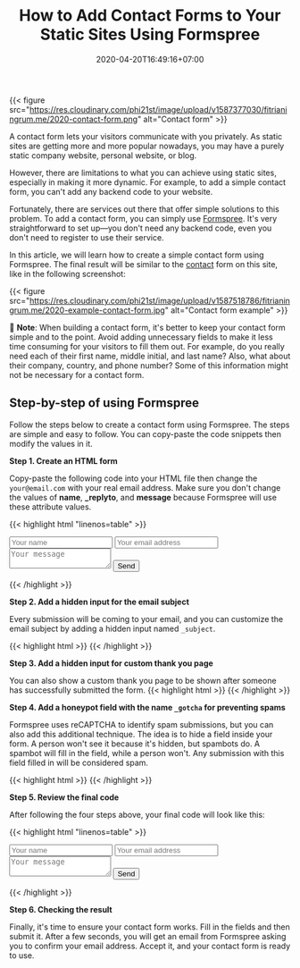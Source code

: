 ﻿---
title: "How to Add Contact Forms to Your Static Sites Using Formspree"
description: "Do you have a static website and wondering how to add a contact form on it? This article shows you the step-by-step on how to add a dynamic contact form to your static website easily using Formspree."
date: 2020-04-20T16:49:16+07:00
image: "https://res.cloudinary.com/phi21st/image/upload/w_300/v1587377030/fitrianingrum.me/2020-contact-form.png"
tags: ["contact form", "formspree", "web development"]
keywords: ["contact form using formspree", "formspree contact form"]
categories: ["technology"]
---

{{< figure src="https://res.cloudinary.com/phi21st/image/upload/v1587377030/fitrianingrum.me/2020-contact-form.png" alt="Contact form" >}}

A contact form lets your visitors communicate with you privately. 
As static sites are getting more and more popular nowadays, you may have a purely static company website, personal website, or blog.

However, there are limitations to what you can achieve using static sites, especially in making it more dynamic. 
For example, to add a simple contact form, you can't add any backend code to your website.

Fortunately, there are services out there that offer simple solutions to this problem. 
To add a contact form, you can simply use [Formspree](https://formspree.io/). 
It's very straightforward to set up&mdash;you don't need any backend code, even you don't need to register to use their service. 

In this article, we will learn how to create a simple contact form using Formspree.
The final result will be similar to the [contact](/contact) form on this site, like in the following screenshot:

{{< figure src="https://res.cloudinary.com/phi21st/image/upload/v1587518786/fitrianingrum.me/2020-example-contact-form.jpg" alt="Contact form example" >}}

📑  **Note**: When building a contact form, it's better to keep your contact form simple and to the point. 
Avoid adding unnecessary fields to make it less time consuming for your visitors to fill them out. 
For example, do you really need each of their first name, middle initial, and last name? Also, what about their company, country, and phone number? 
Some of this information might not be necessary for a contact form. 

## Step-by-step of using Formspree

Follow the steps below to create a contact form using Formspree. 
The steps are simple and easy to follow. You can copy-paste the code snippets then modify the values in it.

**Step 1. Create an HTML form** 

Copy-paste the following code into your HTML file then change the `your@email.com` with your real email address. 
Make sure you don't change the values of **name**, **_replyto**, and **message** because Formspree will use these attribute values.

{{< highlight html "linenos=table" >}}
<form action="https://formspree.io/your@email.com" method="POST">
  <input type="text" name="name" placeholder="Your name">
  <input type="email" name="_replyto" placeholder="Your email address">
  <textarea name="message" placeholder="Your message"></textarea>
  <input type="submit" value="Send">
</form>
{{< /highlight >}}

**Step 2. Add a hidden input for the email subject**

Every submission will be coming to your email, and you can customize the email subject by adding a hidden input named `_subject`. 

{{< highlight html >}}
<input type="hidden" name="_subject" value="This is the eEmail subject" />
{{< /highlight >}}

**Step 3. Add a hidden input for custom thank you page**

You can also show a custom thank you page to be shown after someone has successfully submitted the form.
{{< highlight html >}}
<input type="hidden" name="_next" value="/path/yourthankyoupage.html">
{{< /highlight >}}

**Step 4. Add a honeypot field with the name `_gotcha` for preventing spams**

Formspree uses reCAPTCHA to identify spam submissions, but you can also add this additional technique.
The idea is to hide a field inside your form. A person won't see it because it's hidden, but spambots do. 
A spambot will fill in the field, while a person won't. 
Any submission with this field filled in will be considered spam.

{{< highlight html >}}
<input type="text" name="_gotcha" style="display:none" />
{{< /highlight >}}

**Step 5. Review the final code**

After following the four steps above, your final code will look like this:

{{< highlight html "linenos=table" >}}
<form action="https://formspree.io/your@email.com" method="POST">
  <input type="text" name="name" placeholder="Your name">
  <input type="email" name="_replyto" placeholder="Your email address">
  <textarea name="message" placeholder="Your message"></textarea>
  <input type="hidden" name="_subject" value="Email subject" />
  <input type="hidden" name="_next" value="/path/yourthankyoupage.html">
  <input type="text" name="_gotcha" style="display:none" />
  <input type="submit" value="Send">
</form>
{{< /highlight >}}

**Step 6. Checking the result**

Finally, it's time to ensure your contact form works. Fill in the fields and then submit it. 
After a few seconds, you will get an email from Formspree asking you to confirm your email address.
Accept it, and your contact form is ready to use.


